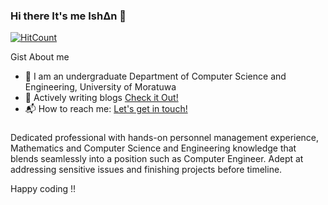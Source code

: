 
### Hi there It's me Ish∆n 👋

[![HitCount](http://hits.dwyl.com/rcvaram/rcvaram.svg)](http://hits.dwyl.com/rcvaram/rcvaram)

Gist About me

- 🎤 I am an undergraduate Department of Computer Science and Engineering, University of Moratuwa
- 💬 Actively writing blogs [Check it Out!](https://medium.com/@rcvaram)
- 📬 How to reach me: <a href="mailto:cvaram96@gmail.com">Let's get in touch!</a>


###
Dedicated professional with hands-on personnel management experience, Mathematics and Computer Science and Engineering knowledge that blends seamlessly into a position such as Computer Engineer. Adept at addressing sensitive issues and finishing
projects before timeline. 


Happy coding !!


